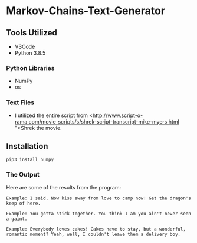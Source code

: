 # Markov-Chains-Text-Generator

## Tools Utilized

* VSCode
* Python 3.8.5

### Python Libraries

* NumPy
* os

### Text Files

* I utilized the entire script from <http://www.script-o-rama.com/movie_scripts/s/shrek-script-transcript-mike-myers.html
">Shrek the movie</a>.

## Installation 

```
pip3 install numpy
```


### The Output

Here are some of the results from the program:

```
Example: I said. Now kiss away from love to camp now! Get the dragon's keep of here.
```

```
Example: You gotta stick together. You think I am you ain't never seen a gaint.
```

```
Example: Everybody loves cakes! Cakes have to stay, but a wonderful, romantic moment? Yeah, well, I couldn't leave them a delivery boy.
```

